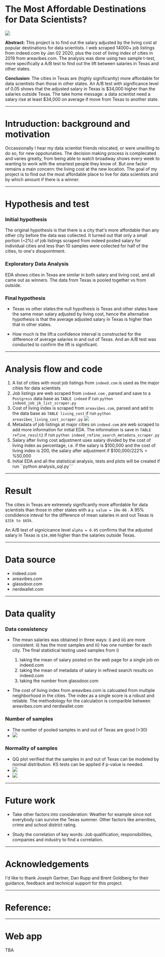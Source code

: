 # The Most Affordable Destinations for Data Scientists?

<img src="http://alabamamaps.ua.edu/contemporarymaps/usa/basemaps/mjcityzmc.jpg">

__Abstract:__
This project is to find out the salary adjusted by the living cost at popular destinations for data scientists. I web scraped 14000+ job listings from indeed.com by Jan 02 2020, plus the cost of living index of cities in 2019 from areavibes.com. The analysis was done using two sample t-test, more specifically a A/B test to find out the lift between salaries in Texas and other states.

__Conclusion:__
The cities in Texas are (highly significantly) more affordable for data scientists than those in other states. An A/B test with significance level of 0.05 shows that the adjusted salary in Texas is $34,000 higher than the salaries outside Texas. The take home message: a data scientist need a salary rise at least $34,000 on average if move from Texas to another state.

---
# Intruduction: background and motivation 
Occassionally I hear my data scientist friends relocated, or were unwilling to do so, for new oppotunaties. The decision making process is complecated and varies greatly, from being able to watch broadway shows every week to wanting to work with the smartest people they know of. But one factor remains a main concern: the living cost at the new location. The goal of my project is to find out the most affordable place to live for data scientists and by which amount if there is a winner.

---
# Hypothesis and test

### Initial hypothesis
The original hypothesis is that there is a city that's more affordable than any other city before the data was collected. It turned out that only a small portion (~2%) of job listings scraped from indeed posted salary for individual cities and less than 10 samples were collected for half of the cities, to one's disspointment.

### Exploratory Data Analysis
EDA shows cities in Texas are similar in both salary and living cost, and all came out as winners. The data from Texas is pooled together vs from outside.

### Final hypothesis

- Texas vs other states:the null hypothesis is Texas and other states have the same mean salary adjusted by living cost, hence the alternative hypothesis is that the average adjusted salary in Texas is higher than that in other states.
  
- How much is the lift:a confidence interval is constructed for the difference of average salaries in and out of Texas. And an A/B test was conducted to confirm the lift is significant.  


---
# Analysis flow and code
1. A list of cities with most job listings from ```indeed.com``` is used as the major cities for data scientists 
2. Job listings are web scraped from ```indeed.com``` , parsed and save to a ```Postgress``` data base as ```TABLE indeed``` if run ```python indeed_job_jk_list_scraper.py```
3. Cost of living index is scraped from ```areavibes.com```, parsed and add to the data base as ```TABLE living_cost``` if run ```python areavibes_living_cost_scraper.py``` <img src= "https://github.com/ivboh/data_science_positions/blob/master/img/austin_cost_of_living.PNG">
4. Metadata of job listings at major cities on ```indeed.com``` are web scraped to add more information for initial EDA.  The information is save in ```TABLE refine_result2``` if run ```python indeed_refine_search_metadata_scraper.py```
5. Salary after living cost adjustment uses salary divided by the cost of living index as percentage, i.e. if the salary is $100,000 and the cost of living index is 200,  the salary after adjustment if $100,000/222% = %50,000
6. Initial EDA and all the statistical analysis, tests and plots will be created if run ``python analysis_sql.py```


---
# Result
The cities in Texas are extremely significantly more affordable for data scientists than those in other states with a ```p value = 10e-06``` . A 95% condidence inteval for the difference of mean salaries in and out Texas is ```$31k to $65k```. 

An A/B test of signicicance level ```alpha = 0.05``` confirms that the adjusted salary in Texas is ```$34,000``` higher than the salaries outside Texas.


---
# Data source
- indeed.com
- areavibes.com
- glassdoor.com
- nerdwallet.com
  
  
---
# Data quality  
### Data consistency
- The mean salaries was obtained in three ways: i) and iii) are more consistent. ii) has the most samples and iii) has one number for each city. The final statistical testing used samples from i)
  1. taking the mean of salary posted on the web page for a single job on indeed.com
  2. taking the mean of metadata of salary in refined search results on indeed.com
  3. taking the number from glassdoor.com

- The cost of living index from areavibes.com is calcuated from multiple neighborhood in the cities. The index as a single score is a robust and reliable. The methodology for the calculation is comparible between areavibes.com and nerdwallet.com 
  

### Number of samples
- The number of pooled samples in and out of Texas are good (>30)
- <img src= "https://github.com/ivboh/data_science_positions/blob/master/img/hist_indeed_posted_salary_tx_vs_outside.png">

### Normality of samples
- QQ plot verified that the samples in and out of Texas can be modeled by normal distribution. KS tests can be applied if p-value is needed.
- <img src="https://github.com/ivboh/data_science_positions/blob/master/img/qq_plot_of_salary_texas.png">
- <img src="https://github.com/ivboh/data_science_positions/blob/master/img/qq_plot_of_salary_outside_texas.png">


---
# Future work

- Take other factors into consideration: Weather for example since not everybody can survive the Texas summer.
Other factors like amenities, crime and school district rating.

- Study the correlation of key words: Job qualification, responsibilities, companies and industry to find a correlation. 

---
# Acknowledgements 
I'd like to thank Joseph Gartner, Dan Rupp and Brent Goldberg for their guidance, feedback and technical support for this project.


---
# Reference:

---
# Web app
TBA
